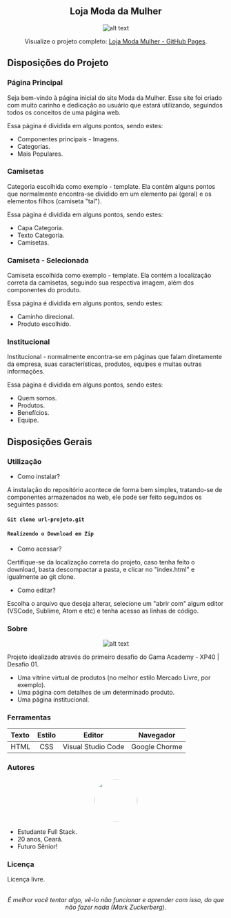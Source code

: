 <center>

## Loja Moda da Mulher

![alt text](https://i.imgur.com/vDx05OP.png)

Visualize o projeto completo: 
[Loja Moda Mulher - GitHub Pages](https://mateusmaciel340.github.io/loja-roupa-moda-mulher/index.html).

</center>

## Disposições do Projeto
### Página Principal

Seja bem-vindo à página inicial do site Moda da Mulher.
Esse site foi criado com muito carinho e dedicação ao usuário que estará utilizando, seguindos todos os conceitos de uma página web.

Essa página é dividida em alguns pontos, sendo estes:

- Componentes principais - Imagens.
- Categorias.
- Mais Populares.

### Camisetas

Categoria escolhida como exemplo - template.
Ela contém alguns pontos que normalmente encontra-se dividido em um elemento pai (geral) e os elementos filhos (camiseta "tal").

Essa página é dividida em alguns pontos, sendo estes:

- Capa Categoria.
- Texto Categoria.
- Camisetas.

### Camiseta - Selecionada 

Camiseta escolhida como exemplo - template.
Ela contém a localização correta da camisetas, seguindo sua respectiva imagem, além dos componentes do produto.

Essa página é dividida em alguns pontos, sendo estes:

- Caminho direcional.
- Produto escolhido.

### Institucional

Institucional - normalmente encontra-se em páginas que falam diretamente da empresa, suas características, produtos, equipes e muitas outras informações.

Essa página é dividida em alguns pontos, sendo estes:

- Quem somos.
- Produtos.
- Benefícios.
- Equipe.

<center>

</center>

## Disposições Gerais

### Utilização

- Como instalar?

A instalação do repositório acontece de forma bem simples, tratando-se de componentes armazenados na web, ele pode ser feito seguindos os seguintes passos:

#### `Git clone url-projeto.git`
#### `Realizendo o Download em Zip`

- Como acessar?

Certifique-se da localização correta do projeto, caso tenha feito o download, basta descompactar a pasta, e clicar no "index.html" e igualmente ao git clone.

- Como editar?

Escolha o arquivo que deseja alterar, selecione um "abrir com" algum editor (VSCode, Sublime, Atom e etc) e tenha acesso as linhas de código.

### Sobre
<center>

![alt text](https://d335luupugsy2.cloudfront.net/images%2Flanding_page%2F926520%2Fsoco_gama.png)

</center>

Projeto idealizado através do primeiro desafio do Gama Academy - XP40 | Desafio 01.

- Uma vitrine virtual de produtos (no melhor estilo Mercado Livre, por exemplo).
- Uma página com detalhes de um determinado produto.
- Uma página institucional.

### Ferramentas

Texto | Estilo | Editor | Navegador
:--------- | :------: | :-------: | -----
HTML | CSS | Visual Studio Code | Google Chorme

### Autores

<center>

<img src="https://avatars.githubusercontent.com/u/55550732?v=4" width="100" style="border-radius: 62px;">

</center>

* Estudante Full Stack.
* 20 anos, Ceará.
* Futuro Sênior!

### Licença

Licença livre.

<br>
<center>

<i>
   É melhor você tentar algo, vê-lo não funcionar e aprender com isso, do que não fazer nada (Mark Zuckerberg).
</i>

</center>

